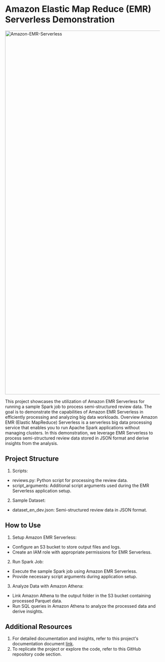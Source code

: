 # Amazon Elastic Map Reduce (EMR) Serverless Demonstration

<img width="1180" alt="Amazon-EMR-Serverless" src="https://github.com/kevinndungu-source/EMR_Serverless_Demonstration_Resources/assets/114335263/0b67b0b1-eacc-4101-ba35-90e31b7d8fb9">



This project showcases the utilization of Amazon EMR Serverless for running a sample Spark job to process semi-structured review data. The goal is to demonstrate the capabilities of Amazon EMR Serverless in efficiently processing and analyzing big data workloads.
Overview
Amazon EMR (Elastic MapReduce) Serverless is a serverless big data processing service that enables you to run Apache Spark applications without managing clusters. In this demonstration, we leverage EMR Serverless to process semi-structured review data stored in JSON format and derive insights from the analysis.

## Project Structure
1.	Scripts:
- reviews.py: Python script for processing the review data.
- script_arguments: Additional script arguments used during the EMR Serverless application setup.
2.	Sample Dataset:
- dataset_en_dev.json: Semi-structured review data in JSON format.

## How to Use
1.	Setup Amazon EMR Serverless:
-	Configure an S3 bucket to store output files and logs.
-	Create an IAM role with appropriate permissions for EMR Serverless.
2.	Run Spark Job:
-	Execute the sample Spark job using Amazon EMR Serverless.
-	Provide necessary script arguments during application setup.
3.	Analyze Data with Amazon Athena:
-	Link Amazon Athena to the output folder in the S3 bucket containing processed Parquet data.
-	Run SQL queries in Amazon Athena to analyze the processed data and derive insights.

## Additional Resources
1. For detailed documentation and insights, refer to this project's documentation document [link](https://drive.google.com/file/d/16BrMDEi1JACxEJZfeDUAg90ulZR1V2Ol/view?usp=drive_link).
2.	To replicate the project or explore the code, refer to this GitHub repository code section.


